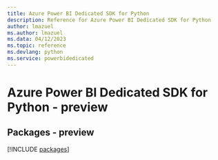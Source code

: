```yaml
---
title: Azure Power BI Dedicated SDK for Python
description: Reference for Azure Power BI Dedicated SDK for Python
author: lmazuel
ms.author: lmazuel
ms.data: 04/12/2023
ms.topic: reference
ms.devlang: python
ms.service: powerbidedicated
---
```

# Azure Power BI Dedicated SDK for Python - preview
## Packages - preview
[!INCLUDE [packages](power-bi-dedicated-index.md)]